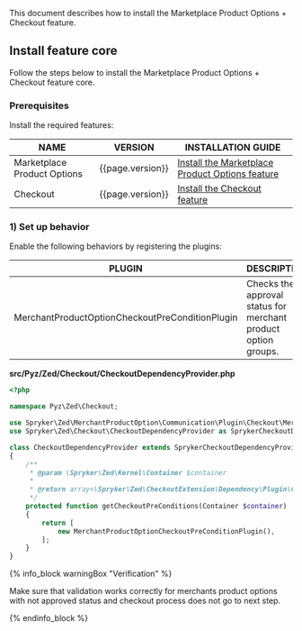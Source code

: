 

This document describes how to install the Marketplace Product Options + Checkout feature.


## Install feature core

Follow the steps below to install the Marketplace Product Options + Checkout feature core.

### Prerequisites

Install the required features:

| NAME | VERSION | INSTALLATION GUIDE |
| --------------- | ------- | ---------- |
| Marketplace Product Options| {{page.version}}      | [Install the Marketplace Product Options feature](/docs/pbc/all/product-information-management/{{page.version}}/marketplace/install-and-upgrade/install-features/install-the-marketplace-product-options-feature.html) |
| Checkout | {{page.version}} | [Install the Checkout feature](/docs/pbc/all/cart-and-checkout/{{page.version}}/base-shop/install-and-upgrade/install-features/install-the-checkout-feature.html) |

### 1) Set up behavior

Enable the following behaviors by registering the plugins:

| PLUGIN | DESCRIPTION | PREREQUISITES | NAMESPACE |
|-|-|-|-|
| MerchantProductOptionCheckoutPreConditionPlugin | Checks the approval status for merchant product option groups. | None | Spryker\Zed\MerchantProductOption\Communication\Plugin\Checkout |


**src/Pyz/Zed/Checkout/CheckoutDependencyProvider.php**

```php
<?php

namespace Pyz\Zed\Checkout;

use Spryker\Zed\MerchantProductOption\Communication\Plugin\Checkout\MerchantProductOptionCheckoutPreConditionPlugin;
use Spryker\Zed\Checkout\CheckoutDependencyProvider as SprykerCheckoutDependencyProvider;

class CheckoutDependencyProvider extends SprykerCheckoutDependencyProvider
{
    /**
     * @param \Spryker\Zed\Kernel\Container $container
     *
     * @return array<\Spryker\Zed\CheckoutExtension\Dependency\Plugin\CheckoutPreConditionPluginInterface>
     */
    protected function getCheckoutPreConditions(Container $container)
    {
        return [
            new MerchantProductOptionCheckoutPreConditionPlugin(),
        ];
    }
}
```

{% info_block warningBox "Verification" %}

Make sure that validation works correctly for merchants product options with not approved status and checkout process does not go to next step.

{% endinfo_block %}
